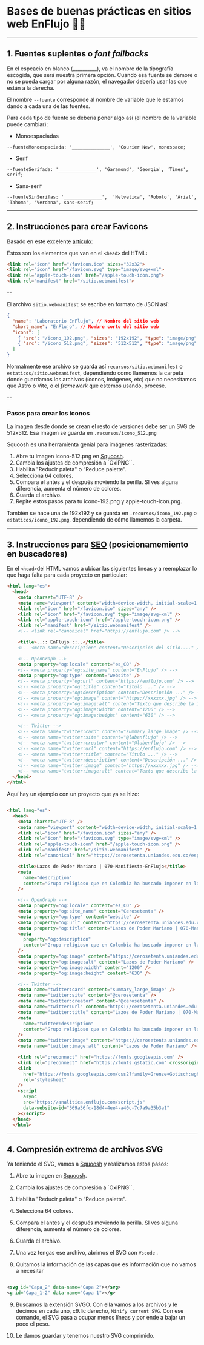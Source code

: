 # Bases de buenas prácticas en sitios web EnFlujo 💅🏽
----

## 1. Fuentes suplentes o _font fallbacks_

En el espcacio en blanco (__________), va el nombre de la tipografía escogida, que será nuestra primera opción. Cuando esa fuente se demore o no se pueda cargar por alguna razón, el navegador debería usar las que están a la derecha.

El nombre `--fuente` corresponde al nombre de variable que le estamos dando a cada una de las fuentes.

Para cada tipo de fuente se debería poner algo así (el nombre de la variable puede cambiar):

* Monoespaciadas


`--fuenteMonoespaciada: '______________', 'Courier New', monospace;`

* Serif

`--fuenteSerifada: '______________', 'Garamond', 'Georgia', 'Times', serif;`

* Sans-serif

`--fuenteSinSerifas: '______________',  'Helvetica', 'Roboto', 'Arial', 'Tahoma', 'Verdana', sans-serif;`


----


## 2. Instrucciones para crear Favicons

Basado en este excelente [artículo](https://evilmartians.com/chronicles/how-to-favicon-in-2021-six-files-that-fit-most-needs): 

Estos son los elementos que van en el `<head>` del HTML:

```html
<link rel="icon" href="/favicon.ico" sizes="32x32">
<link rel="icon" href="/favicon.svg" type="image/svg+xml">
<link rel="apple-touch-icon" href="/apple-touch-icon.png">
<link rel="manifest" href="/sitio.webmanifest">
```
--

El archivo `sitio.webmanifest` se escribe en formato de JSON así:

```json
{
  "name": "Laboratorio EnFlujo", // Nombre del sitio web
  "short_name": "EnFlujo", // Nombre corto del sitio web
  "icons": [
    { "src": "/icono_192.png", "sizes": "192x192", "type": "image/png" },
    { "src": "/icono_512.png", "sizes": "512x512", "type": "image/png" }
  ]
}

```

Normalmente ese archivo se guarda así `recursos/sitio.webmanifest` o `estaticos/sitio.webmanifest`, dependiendo como llamemos la carpeta donde guardamos los archivos (íconos, imágenes, etc) que no necesitamos que Astro o Vite, o el _framework_ que estemos usando, procese.

--

### Pasos para crear los íconos

La imagen desde donde se crean el resto de versiones debe ser un SVG de 512x512. 
Esa imagen se guarda en `.recursos/icono_512.png`

Squoosh es una herramienta genial para imágenes rasterizadas:

1. Abre tu imagen icono-512.png en [Squoosh](https://squoosh.app/).
2. Cambia los ajustes de compresión a `OxiPNG``.
3. Habilita "Reducir paleta" o “Reduce palette”.
4. Selecciona 64 colores.
5. Compara el antes y el después moviendo la perilla. SI ves alguna diferencia, aumenta el número de colores.
6. Guarda el archivo.
7. Repite estos pasos para tu icono-192.png y apple-touch-icon.png.

También se hace una de 192x192 y se guarda en `.recursos/icono_192.png` o `estaticos/icono_192.png`, dependiendo de cómo llamemos la carpeta.

----

## 3. Instrucciones para [SEO](https://es.wikipedia.org/wiki/Posicionamiento_en_buscadores) (posicionamemiento en buscadores)

En el `<head>`del HTML vamos a ubicar las siguientes líneas y a reemplazar lo que haga falta para cada proyecto en particular:


```html
<html lang="es">
  <head>
    <meta charset="UTF-8" />
    <meta name="viewport" content="width=device-width, initial-scale=1.0" />
    <link rel="icon" href="/favicon.ico" sizes="any" />
    <link rel="icon" href="/favicon.svg" type="image/svg+xml" />
    <link rel="apple-touch-icon" href="/apple-touch-icon.png" />
    <link rel="manifest" href="/sitio.webmanifest" />
    <!-- <link rel="canonical" href="https://enflujo.com" /> -->

    <title>..:: EnFlujo ::..</title>
    <!-- <meta name="description" content="Descripción del sitio...." /> -->

    <!-- OpenGraph -->
    <meta property="og:locale" content="es_CO" />
    <!-- <meta property="og:site_name" content="EnFlujo" /> -->
    <meta property="og:type" content="website" />
    <!-- <meta property="og:url" content="https://enflujo.com" /> -->
    <!-- <meta property="og:title" content="Titulo ..." /> -->
    <!-- <meta property="og:description" content="Descripción ..." /> -->
    <!-- <meta property="og:image" content="https://xxxxxx.jpg" /> -->
    <!-- <meta property="og:image:alt" content="Texto que describe la imagen" /> -->
    <!-- <meta property="og:image:width" content="1200" /> -->
    <!-- <meta property="og:image:height" content="630" /> -->

    <!-- Twitter -->
    <!-- <meta name="twitter:card" content="summary_large_image" /> -->
    <!-- <meta name="twitter:site" content="@labenflujo" /> -->
    <!-- <meta name="twitter:creator" content="@labenflujo" /> -->
    <!-- <meta name="twitter:url" content="https://enflujo.com" /> -->
    <!-- <meta name="twitter:title" content="Titulo ..." /> -->
    <!-- <meta name="twitter:description" content="Descripción ..." /> -->
    <!-- <meta name="twitter:image" content="https://xxxxxx.jpg" /> -->
    <!-- <meta name="twitter:image:alt" content="Texto que describe la imagen" /> -->
  </head>
</html>

```

Aquí hay un ejemplo con un proyecto que ya se hizo:

```html

<html lang="es">
  <head>
    <meta charset="UTF-8" />
    <meta name="viewport" content="width=device-width, initial-scale=1.0" />
    <link rel="icon" href="/favicon.ico" sizes="any" />
    <link rel="icon" href="/favicon.svg" type="image/svg+xml" />
    <link rel="apple-touch-icon" href="/apple-touch-icon.png" />
    <link rel="manifest" href="/sitio.webmanifest" />
    <link rel="canonical" href="https://cerosetenta.uniandes.edu.co/especiales/lam/" />

    <title>Lazos de Poder Mariano | 070-Manifiesta-EnFlujo</title>
    <meta
      name="description"
      content="Grupo religioso que en Colombia ha buscado imponer en la agenda pública restricciones al aborto tras el fallo de la Corte Constitucional que lo despenaliza hasta la semana 24."
    />

    <!-- OpenGraph -->
    <meta property="og:locale" content="es_CO" />
    <meta property="og:site_name" content="Cerosetenta" />
    <meta property="og:type" content="website" />
    <meta property="og:url" content="https://cerosetenta.uniandes.edu.co/especiales/lam/" />
    <meta property="og:title" content="Lazos de Poder Mariano | 070-Manifiesta-EnFlujo" />
    <meta
      property="og:description"
      content="Grupo religioso que en Colombia ha buscado imponer en la agenda pública restricciones al aborto tras el fallo de la Corte Constitucional que lo despenaliza hasta la semana 24."
    />
    <meta property="og:image" content="https://cerosetenta.uniandes.edu.co/especiales/lam/imgs/img-redes.jpg" />
    <meta property="og:image:alt" content="Lazos de Poder Mariano" />
    <meta property="og:image:width" content="1200" />
    <meta property="og:image:height" content="630" />

    <!-- Twitter -->
    <meta name="twitter:card" content="summary_large_image" />
    <meta name="twitter:site" content="@cerosetenta" />
    <meta name="twitter:creator" content="@cerosetenta" />
    <meta name="twitter:url" content="https://cerosetenta.uniandes.edu.co/especiales/lam/" />
    <meta name="twitter:title" content="Lazos de Poder Mariano | 070-Manifiesta-EnFlujo" />
    <meta
      name="twitter:description"
      content="Grupo religioso que en Colombia ha buscado imponer en la agenda pública restricciones al aborto tras el fallo de la Corte Constitucional que lo despenaliza hasta la semana 24."
    />
    <meta name="twitter:image" content="https://cerosetenta.uniandes.edu.co/especiales/lam/imgs/img-redes.jpg" />
    <meta name="twitter:image:alt" content="Lazos de Poder Mariano" />

    <link rel="preconnect" href="https://fonts.googleapis.com" />
    <link rel="preconnect" href="https://fonts.gstatic.com" crossorigin />
    <link
      href="https://fonts.googleapis.com/css2?family=Grenze+Gotisch:wght@700&family=Roboto+Mono:wght@400;600&display=swap"
      rel="stylesheet"
    />
    <script
      async
      src="https://analitica.enflujo.com/script.js"
      data-website-id="569a36fc-18d4-4ee4-a40c-7c7a9a35b3a1"
    ></script>
  </head>
  </html>

``````
----
## 4. Compresión extrema de archivos SVG

Ya teniendo el SVG, vamos a [Squoosh](https://squoosh.app/) y realizamos estos pasos:

1. Abre tu imagen en [Squoosh](https://squoosh.app/).
2. Cambia los ajustes de compresión a `OxiPNG``.
3. Habilita "Reducir paleta" o “Reduce palette”.
4. Selecciona 64 colores.
5. Compara el antes y el después moviendo la perilla. SI ves alguna diferencia, aumenta el número de colores.
6. Guarda el archivo.

7. Una vez tengas ese archivo, abrimos el SVG con `Vscode` .
8. Quitamos la información de las capas que es información que no vamos a necesitar

```svg

<svg id="Capa_2" data-name="Capa 2"></svg>
<g id="Capa_1-2" data-name="Capa 1"></g>

``````
9. Buscamos la extensión SVGO. Con ella vamos a los archivos y le decimos en cada uno, c9.lic derecho, `Minify current SVG`. Con ese comando, el SVG pasa a ocupar menos líneas y por ende a bajar un poco el peso. 

10. Le damos guardar y tenemos nuestro SVG comprimido.
